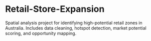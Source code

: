 # Retail-Store-Expansion
Spatial analysis project for identifying high-potential retail zones in Australia. Includes data cleaning, hotspot detection, market potential scoring, and opportunity mapping.
